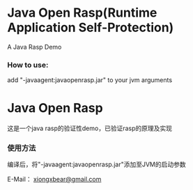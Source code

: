 # Java Open Rasp(Runtime Application Self-Protection)
A Java Rasp Demo

### How to use:

add "-javaagent:javaopenrasp.jar" to your jvm arguments

# Java Open Rasp

这是一个java rasp的验证性demo，已验证rasp的原理及实现

### 使用方法
编译后，将"-javaagent:javaopenrasp.jar"添加至JVM的启动参数

E-Mail： xiongxbear@gmail.com
